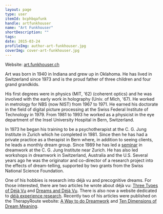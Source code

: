 ```yaml
---
layout: page
type: user
itemId: bcphbqafunk
handle: artfunkhouser
name: "Art Funkhouser"
shortDescription: ""
tags:
date: 2015-03-24
profileImg: author-art-funkhouser.jpg
coverImg: cover-art-funkhouser.jpg
---
```


Website: [art.funkhouser.ch](https://art.funkhouser.ch/en)

Art was born in 1940 in Indiana and grew up in Oklahoma. He has lived in Switzerland since 1973 and is the proud father of three children and four grand grandkids.

His first degrees were in physics (MIT, '62) (coherent optics) and he was involved with the early work in holography (Univ. of Mich, '67). He worked in metrology for NBS (now NIST) from 1967 to 1971. He earned his doctorate in the field of digital picture processing at the Swiss Federal Institute of Technology in 1979. From 1981 to 1993 he worked as a physicist in the eye department of the Insel University Hospital in Bern, Switzerland.

In 1973 he began his training to be a psychotherapist at the C. G. Jung Institute in Zurich which he completed in 1981. Since then he has had a private practice as a therapist in Bern where, in addition to seeing clients, he leads a monthly dream group. Since 1989 he has led a [seminar](http://funkhouser.dreamunit.net/Dream-seminar-notes) in dreamwork at the C. G. Jung Institute near Zurich. He has also led workshops in dreamwork in Switzerland, Australia and the U.S. Several years ago he was the originator and co-director of a research project into the effects of dream-telling, supported by two grants from the Swiss National Science Foundation.

One of his hobbies is research into déjà vu and precognitive dreams. For those interested, there are two articles he wrote about déjà vu: [Three Types of Déjà Vu](https://www.theoasisgroup.net/poc/view_doc.php?type=doc&id=264) and [Dreams and Déjà Vu](https://www.researchgate.net/publication/232529073_The_dream_theory_of_deja_vu). There is also now a website dedicated to [déjà experience research](https://deja-experience-research.org/). Recently two of his articles were published on the TherapyRoute website: [A Way to do Dreamwork](https://www.therapyroute.com/article/a-way-to-do-dreamwork-by-a-funkhouser) and [Ten Dimensions of Dream Meaning](https://www.therapyroute.com/article/ten-dimensions-of-dream-meaning-by-a-funkhouser).